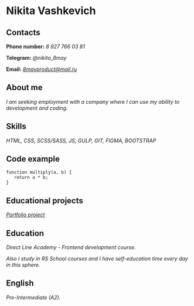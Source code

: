 # Nikita Vashkevich


## Contacts
**Phone number:** *8 927 766 03 81*

**Telegram:** *@nikita_8may*

**Email:** *8mayproduct@mail.ru*

## About me
*I am seeking employment with a company where I can use my ability to development and coding.*

## Skills
*HTML, CSS, SCSS/SASS, JS, GULP, GIT, FIGMA, BOOTSTRAP*

## Code example
```
function multiply(a, b) {
   return a * b;
}
```

## Educational projects
*[Portfolio project](https://8maynik.github.io/)*

## Education
*Direct Line Academy - Frontend development course.*

*Also I study in RS School courses and I have self-education time every day in this sphere.*

## English
*Pre-Intermediate (A2).*
